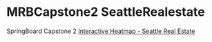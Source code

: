 # MRBCapstone2 SeattleRealestate
SpringBoard Capstone 2
[Interactive Heatmap - Seattle Real Estate](seattle_realestate_map_heatmap.html)
